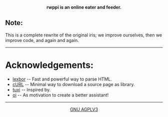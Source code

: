 <p align="center"><b>rwppi is an online eater and feeder.</b></p>

**Note:**
---

This is a complete rewrite of the original iris; we improve ourselves, then we improve code, and again and again.

<!--
# Progress

The speed is mostly limited to your internet connection and how fast cURL can give back the information. On my machine and with my Internet speed, this can take from **608ms** to up **1203ms**. **16ms-25ms** is the time used to scrape the given information.
-->

<!--
rwppi take a different approach to [tuxi] and [oi] as it will display any information that it can scrape. It leaves up to the user to do something with the information that is given to them, that's why each "method" will display its name before the information, as you can see below:
-->

<!--
```
$ iris "Luna's Future lyrics"
GoogleLyrics I see a cold wind blowing through
GoogleLyrics I see days neither fun nor free
GoogleLyrics
GoogleLyrics I see a future caused by you
GoogleLyrics I see a path not meant to be
GoogleLyrics
GoogleLyrics The future should be filled with magic
GoogleLyrics Dreams and wishes brought to life
GoogleLyrics
GoogleLyrics But the days ahead are dark and tragic
GoogleLyrics No time for hope when all is strife
GoogleLyrics
GoogleLyrics Whatever might have been
GoogleLyrics All the dreams that ponies share
GoogleLyrics
GoogleLyrics Because of you, Snowfall Frost
GoogleLyrics Now the future is a cold nightmare
GoogleLyricsInformation Title Luna's Future
GoogleLyricsInformation Singer Princess Luna
GoogleLyricsInformation Source 提供元: Musixmatch
GoogleLyricsInformation Songwriters ソングライター: Daniel Luke Ingram
GoogleLyricsInformation Studios Luna's Future 歌詞 © Britteridge Publishing  Llc
```

The user then can simply choose to have some kind of information, for example, if he/she only wants lyrics, then just use:

```
$ iris "Luna's Future lyrics" | awk '$1 == "GoogleLyrics" { $1=""; print substr($0,2) }'
I see a cold wind blowing through
I see days neither fun nor free

I see a future caused by you
I see a path not meant to be

The future should be filled with magic
Dreams and wishes brought to life

But the days ahead are dark and tragic
No time for hope when all is strife

Whatever might have been
All the dreams that ponies share

Because of you, Snowfall Frost
Now the future is a cold nightmare
```

---

# Installation

The releases binaries can be get up [here](https://github.com/iris-cli/iris/releases).

If you want, however, build it to test yourself, you can. Using my helper written in [Nushell](https://www.nushell.sh/) called [`rwppi-helper`](./rwppi-helper.nu), it is very easy!

**Note:** I do not recommend you, however, installing a single binary on your system or building just once the source code, because how information is displayed in web pages can often change, and for that often updates are necessary.

-->
---

# Acknowledgements:

<!-- + [tinyexpr](https://github.com/codeplea/tinyexpr/) -- Minimal expression evaluation engine as library. -->
+ [lexbor](https://github.com/lexbor/lexbor) -- Fast and powerful way to parse HTML.
+ [cURL](https://curl.se/) -- Minimal way to download a source page as library.
+ [tuxi](https://github.com/Bugswriter/tuxi/) -- Inspired by.
+ [oi](https://github.com/PureArtistry/oi/) -- As motivation to create a better assistant!

---

<p align="center"><a href="https://github.com/iris-cli/iris/blob/rwppi/LICENSE">GNU AGPLV3<a></p>
